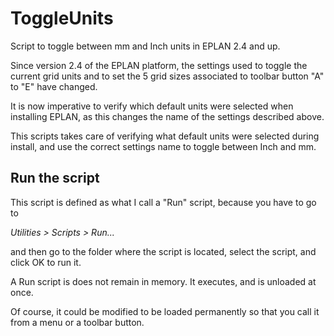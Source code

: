# ToggleUnits
Script to toggle between mm and Inch units in EPLAN 2.4 and up.

Since version 2.4 of the EPLAN platform, the settings used to toggle the current grid units and to set the 5 grid sizes associated to toolbar button "A" to "E" have changed.

It is now imperative to verify which default units were selected when installing EPLAN, as this changes the name of the settings described above.

This scripts takes care of verifying what default units were selected during install, and use the correct settings name to toggle between Inch and mm.

## Run the script
This script is defined as what I call a "Run" script, because you have to go to

*Utilities > Scripts > Run...*

and then go to the folder where the script is located, select the script, and click OK to run it.

A Run script is does not remain in memory. It executes, and is unloaded at once.

Of course, it could be modified to be loaded permanently so that you call it from a menu or a toolbar button.
